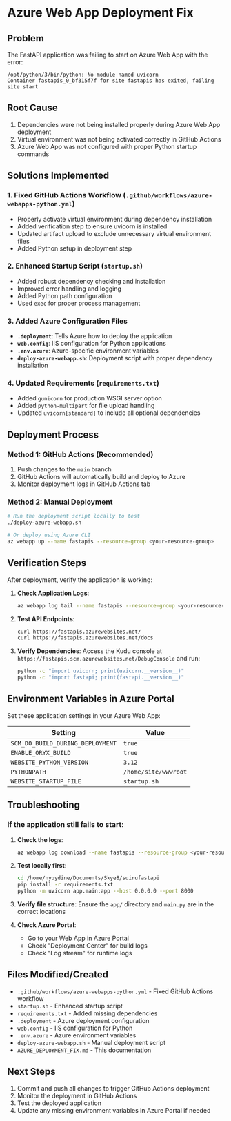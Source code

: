 # Azure Web App Deployment Fix

## Problem
The FastAPI application was failing to start on Azure Web App with the error:
```
/opt/python/3/bin/python: No module named uvicorn
Container fastapis_0_bf315f7f for site fastapis has exited, failing site start
```

## Root Cause
1. Dependencies were not being installed properly during Azure Web App deployment
2. Virtual environment was not being activated correctly in GitHub Actions
3. Azure Web App was not configured with proper Python startup commands

## Solutions Implemented

### 1. Fixed GitHub Actions Workflow (`.github/workflows/azure-webapps-python.yml`)
- Properly activate virtual environment during dependency installation
- Added verification step to ensure uvicorn is installed
- Updated artifact upload to exclude unnecessary virtual environment files
- Added Python setup in deployment step

### 2. Enhanced Startup Script (`startup.sh`)
- Added robust dependency checking and installation
- Improved error handling and logging
- Added Python path configuration
- Used `exec` for proper process management

### 3. Added Azure Configuration Files
- **`.deployment`**: Tells Azure how to deploy the application
- **`web.config`**: IIS configuration for Python applications
- **`.env.azure`**: Azure-specific environment variables
- **`deploy-azure-webapp.sh`**: Deployment script with proper dependency installation

### 4. Updated Requirements (`requirements.txt`)
- Added `gunicorn` for production WSGI server option
- Added `python-multipart` for file upload handling
- Updated `uvicorn[standard]` to include all optional dependencies

## Deployment Process

### Method 1: GitHub Actions (Recommended)
1. Push changes to the `main` branch
2. GitHub Actions will automatically build and deploy to Azure
3. Monitor deployment logs in GitHub Actions tab

### Method 2: Manual Deployment
```bash
# Run the deployment script locally to test
./deploy-azure-webapp.sh

# Or deploy using Azure CLI
az webapp up --name fastapis --resource-group <your-resource-group>
```

## Verification Steps

After deployment, verify the application is working:

1. **Check Application Logs**:
   ```bash
   az webapp log tail --name fastapis --resource-group <your-resource-group>
   ```

2. **Test API Endpoints**:
   ```bash
   curl https://fastapis.azurewebsites.net/
   curl https://fastapis.azurewebsites.net/docs
   ```

3. **Verify Dependencies**:
   Access the Kudu console at `https://fastapis.scm.azurewebsites.net/DebugConsole` and run:
   ```bash
   python -c "import uvicorn; print(uvicorn.__version__)"
   python -c "import fastapi; print(fastapi.__version__)"
   ```

## Environment Variables in Azure Portal

Set these application settings in your Azure Web App:

| Setting | Value |
|---------|-------|
| `SCM_DO_BUILD_DURING_DEPLOYMENT` | `true` |
| `ENABLE_ORYX_BUILD` | `true` |
| `WEBSITE_PYTHON_VERSION` | `3.12` |
| `PYTHONPATH` | `/home/site/wwwroot` |
| `WEBSITE_STARTUP_FILE` | `startup.sh` |

## Troubleshooting

### If the application still fails to start:

1. **Check the logs**:
   ```bash
   az webapp log download --name fastapis --resource-group <your-resource-group>
   ```

2. **Test locally first**:
   ```bash
   cd /home/nyuydine/Documents/Skye8/suirufastapi
   pip install -r requirements.txt
   python -m uvicorn app.main:app --host 0.0.0.0 --port 8000
   ```

3. **Verify file structure**:
   Ensure the `app/` directory and `main.py` are in the correct locations

4. **Check Azure Portal**:
   - Go to your Web App in Azure Portal
   - Check "Deployment Center" for build logs
   - Check "Log stream" for runtime logs

## Files Modified/Created

- `.github/workflows/azure-webapps-python.yml` - Fixed GitHub Actions workflow
- `startup.sh` - Enhanced startup script
- `requirements.txt` - Added missing dependencies
- `.deployment` - Azure deployment configuration
- `web.config` - IIS configuration for Python
- `.env.azure` - Azure environment variables
- `deploy-azure-webapp.sh` - Manual deployment script
- `AZURE_DEPLOYMENT_FIX.md` - This documentation

## Next Steps

1. Commit and push all changes to trigger GitHub Actions deployment
2. Monitor the deployment in GitHub Actions
3. Test the deployed application
4. Update any missing environment variables in Azure Portal if needed
